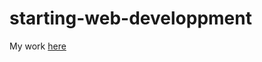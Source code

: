 # starting-web-developpment
My work [here](https://dara-shelli.github.io/starting-web-developpment/)
